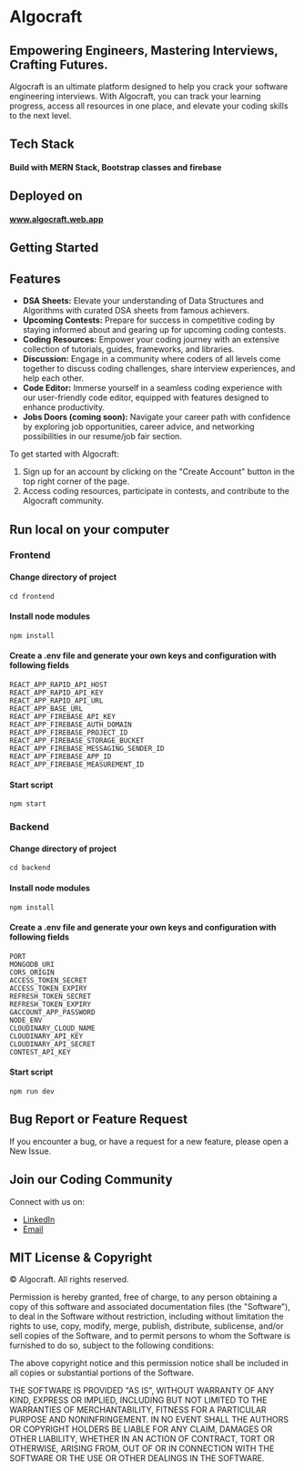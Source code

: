 # Algocraft

## Empowering Engineers, Mastering Interviews, Crafting Futures.

Algocraft is an ultimate platform designed to help you crack your software engineering interviews. With Algocraft, you can track your learning progress, access all resources in one place, and elevate your coding skills to the next level.

## Tech Stack
 #### Build with MERN Stack, Bootstrap classes and firebase 
## Deployed on
#### www.algocraft.web.app
## Getting Started
## Features

- **DSA Sheets:** Elevate your understanding of Data Structures and Algorithms with curated DSA sheets from famous achievers.
- **Upcoming Contests:** Prepare for success in competitive coding by staying informed about and gearing up for upcoming coding contests.
- **Coding Resources:** Empower your coding journey with an extensive collection of tutorials, guides, frameworks, and libraries.
- **Discussion:** Engage in a community where coders of all levels come together to discuss coding challenges, share interview experiences, and help each other.
- **Code Editor:** Immerse yourself in a seamless coding experience with our user-friendly code editor, equipped with features designed to enhance productivity.
- **Jobs Doors (coming soon):** Navigate your career path with confidence by exploring job opportunities, career advice, and networking possibilities in our resume/job fair section.



To get started with Algocraft:
1. Sign up for an account by clicking on the "Create Account" button in the top right corner of the page.
2. Access coding resources, participate in contests, and contribute to the Algocraft community.

## Run local on your computer
### Frontend
#### Change directory of project
```
cd frontend
```
#### Install node modules
```
npm install
```
#### Create a .env file and generate your own keys and configuration with following fields
```
REACT_APP_RAPID_API_HOST
REACT_APP_RAPID_API_KEY
REACT_APP_RAPID_API_URL
REACT_APP_BASE_URL
REACT_APP_FIREBASE_API_KEY
REACT_APP_FIREBASE_AUTH_DOMAIN
REACT_APP_FIREBASE_PROJECT_ID
REACT_APP_FIREBASE_STORAGE_BUCKET
REACT_APP_FIREBASE_MESSAGING_SENDER_ID
REACT_APP_FIREBASE_APP_ID
REACT_APP_FIREBASE_MEASUREMENT_ID
```
#### Start script
```
npm start
```
### Backend
#### Change directory of project
```
cd backend
```
#### Install node modules
```
npm install
```
#### Create a .env file and generate your own keys and configuration with following fields
```
PORT
MONGODB_URI 
CORS_ORIGIN
ACCESS_TOKEN_SECRET
ACCESS_TOKEN_EXPIRY
REFRESH_TOKEN_SECRET
REFRESH_TOKEN_EXPIRY
GACCOUNT_APP_PASSWORD
NODE_ENV
CLOUDINARY_CLOUD_NAME
CLOUDINARY_API_KEY
CLOUDINARY_API_SECRET
CONTEST_API_KEY
```
#### Start script
```
npm run dev
```


## Bug Report or Feature Request
If you encounter a bug, or have a request for a new feature, please open a New Issue.


## Join our Coding Community

Connect with us on:
- [LinkedIn](https://www.linkedin.com/in/dhruvil-prajapati-187759221/)
- [Email](mailto:dhruvilprajapati2003@gmail.com)

## MIT License & Copyright

© Algocraft. All rights reserved.

Permission is hereby granted, free of charge, to any person obtaining a copy
of this software and associated documentation files (the "Software"), to deal
in the Software without restriction, including without limitation the rights
to use, copy, modify, merge, publish, distribute, sublicense, and/or sell
copies of the Software, and to permit persons to whom the Software is
furnished to do so, subject to the following conditions:

The above copyright notice and this permission notice shall be included in all
copies or substantial portions of the Software.

THE SOFTWARE IS PROVIDED "AS IS", WITHOUT WARRANTY OF ANY KIND, EXPRESS OR
IMPLIED, INCLUDING BUT NOT LIMITED TO THE WARRANTIES OF MERCHANTABILITY,
FITNESS FOR A PARTICULAR PURPOSE AND NONINFRINGEMENT. IN NO EVENT SHALL THE
AUTHORS OR COPYRIGHT HOLDERS BE LIABLE FOR ANY CLAIM, DAMAGES OR OTHER
LIABILITY, WHETHER IN AN ACTION OF CONTRACT, TORT OR OTHERWISE, ARISING FROM,
OUT OF OR IN CONNECTION WITH THE SOFTWARE OR THE USE OR OTHER DEALINGS IN THE
SOFTWARE.
